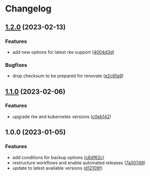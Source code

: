 # Changelog

## [1.2.0](https://github.com/rolehippie/rke/compare/v1.1.0...v1.2.0) (2023-02-13)


### Features

* add new options for latest rke support ([4004d3d](https://github.com/rolehippie/rke/commit/4004d3d0e99abbb4b9255a5999650d496e24d7ee))


### Bugfixes

* drop checksum to be prepared for renovate ([e2c6fa9](https://github.com/rolehippie/rke/commit/e2c6fa95d4e59ef996bdcf566ac859ff158aac54))

## [1.1.0](https://github.com/rolehippie/rke/compare/v1.0.0...v1.1.0) (2023-02-06)


### Features

* upgrade rke and kubernetes versions ([c0eb142](https://github.com/rolehippie/rke/commit/c0eb1428043a2ddbf5c0cee09af6a0c16970b0bd))

## 1.0.0 (2023-01-05)


### Features

* add conditions for backup options ([c6df62c](https://github.com/rolehippie/rke/commit/c6df62c4a1f3788e58d50e7ebc569d1753d3911d))
* restructure workflows and enable automated releases ([7a00749](https://github.com/rolehippie/rke/commit/7a007491c82aaabccf0ed7aa40e922f224b380c4))
* update to latest available versions ([d12109f](https://github.com/rolehippie/rke/commit/d12109f32a3fb48386959bcd35efc782b8bdb66d))
